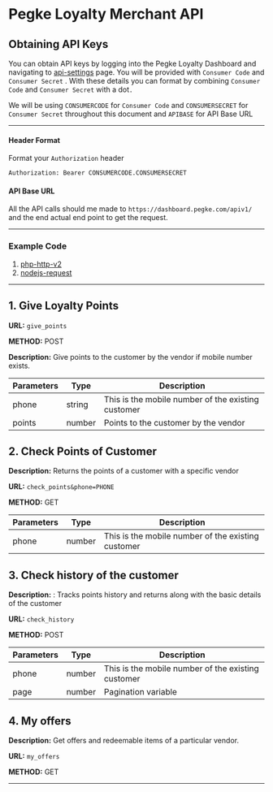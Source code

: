 # Pegke Loyalty Merchant API

## Obtaining  API Keys
You can obtain API keys by logging into the Pegke Loyalty Dashboard and navigating to [api-settings](https://dashboard.pegke.com/?q=api/apikeys) page. You will be provided with `Consumer Code` and `Consumer Secret` . With these details you can format by combining `Consumer Code` and `Consumer Secret` with a dot`.`  

We will be using `CONSUMERCODE` for `Consumer Code` and `CONSUMERSECRET` for `Consumer Secret` throughout this document and `APIBASE` for API Base URL

---

#### Header Format
Format your `Authorization` header
```
Authorization: Bearer CONSUMERCODE.CONSUMERSECRET
```
#### API Base URL
All the API calls should me made to `https://dashboard.pegke.com/apiv1/` and the end actual end point to get the request.

---
### Example Code
1. [php-http-v2](/php-http-v2)
2. [nodejs-request](/nodejs-request)


---
## 1. Give Loyalty Points
**URL:** `give_points`

**METHOD:** POST

**Description:** Give points to the customer by the vendor if mobile number exists.


| Parameters    | Type           | Description   |
| ------------- |-------------   | -----         |
| phone| string  | This is the mobile number of the existing customer         |
| points      | number       |   Points to the customer by the vendor         |

## 2. Check Points of Customer
**Description:** Returns the points of a customer with a specific vendor

**URL:** `check_points&phone=PHONE`

**METHOD:** GET

| Parameters    | Type           | Description   |
| ------------- |-------------   | -----         |
| phone| number  | This is the mobile number of the existing customer         |

## 3. Check history of the customer
**Description:** : Tracks points history and returns along with the basic details of the customer

**URL:** `check_history`

**METHOD:** POST


| Parameters    | Type           | Description   |
| ------------- |-------------   | -----         |
| phone| number  | This is the mobile number of the existing customer         |
| page| number  | Pagination variable       |

## 4. My offers
**Description:** Get offers and redeemable items of a particular vendor.

**URL:** `my_offers`

**METHOD:** GET

---
